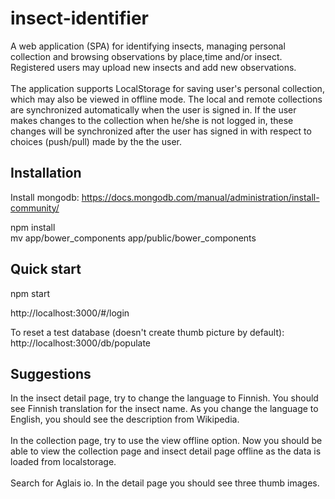# insect-identifier

A web application (SPA) for identifying insects, managing personal collection and
browsing observations by place,time and/or insect. Registered users may upload new
insects and add new observations.
<br><br>
The application supports LocalStorage for saving user's personal collection, which may also be viewed in
offline mode. The local and remote collections are synchronized automatically when the user is signed in.
If the user makes changes to the collection when he/she is not logged in, these changes will be synchronized
after the user has signed in with respect to choices (push/pull) made by the the user.

## Installation

Install mongodb: https://docs.mongodb.com/manual/administration/install-community/<br/>

npm install<br/>
mv app/bower_components app/public/bower_components

## Quick start

npm start

http://localhost:3000/#/login

To reset a test database (doesn't create thumb picture by default): http://localhost:3000/db/populate

## Suggestions

In the insect detail page, try to change the language to Finnish.
You should see Finnish translation for the insect name.
As you change the language to English, you should see the description
from Wikipedia.<br/><br>
In the collection page, try to use the view offline option. Now you
should be able to view the collection page and insect detail page offline
as the data is loaded from localstorage. <br/><br>
Search for Aglais io. In the detail page you should see three thumb images.
